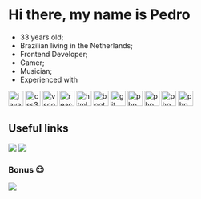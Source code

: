 # Hi there, my name is Pedro

* 33 years old;
* Brazilian living in the Netherlands;
* Frontend Developer;
* Gamer;
* Musician;
* Experienced with

<img height="30px" alt="javascript" src="https://media.giphy.com/media/ln7z2eWriiQAllfVcn/giphy.gif" />     <img height="30px" alt="css3" src="https://media.giphy.com/media/fsEaZldNC8A1PJ3mwp/giphy.gif" />     <img height="30px" alt="vscode" src="https://media.giphy.com/media/SS8CV2rQdlYNLtBCiF/giphy.gif" />     <img height="30px" alt="react" src="https://media.giphy.com/media/eNAsjO55tPbgaor7ma/giphy.gif" />     <img height="30px" alt="html5" src="https://media.giphy.com/media/XAxylRMCdpbEWUAvr8/giphy.gif" />     <img height="30px" alt="bootstrap" src="https://media.giphy.com/media/Sr8xDpMwVKOHUWDVRD/giphy.gif" />     <img height="30px" alt="git" src="https://media.giphy.com/media/kH1DBkPNyZPOk0BxrM/giphy.gif" />     <img height="30px" alt="php" src="https://media.giphy.com/media/JqDcpPX8vWahUny0pE/giphy.gif" />     <img height="30px" alt="php" src="https://media.giphy.com/media/AqQ65Y3F1xZRmQd4Oi/giphy.gif" />     <img height="30px" alt="php" src="https://media.giphy.com/media/AD9gioAsK5446oiwjA/giphy.gif" />     <img height="30px" alt="php" src="https://media.giphy.com/media/lKArsQw3HxZUWMlURX/giphy.gif" />


## Useful links
[![](https://img.shields.io/badge/-linkedin-0073B1?style=flat-square)](https://www.linkedin.com/in/pedrohardeman/)
[![](https://img.shields.io/badge/resume-green?style=flat-square)](https://docs.google.com/document/d/1NdTR6uL7pvvnSiJrhULP_rKjgry4cKedWQKT4rY9hAY/edit?usp=sharing)


### Bonus :wink:
[![](https://img.shields.io/badge/-steam-000000?style=flat-square)](https://steamcommunity.com/profiles/76561198084766243/)

